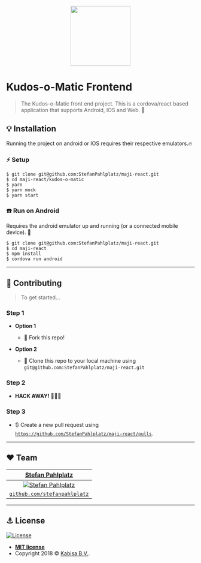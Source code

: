 <p align="center">
  <img src="https://dovetail.world/wp-content/uploads/2016/09/Logo-Kabisa-e1496142251302.png" height="160"/>
</p>
  
# Kudos-o-Matic Frontend

> The Kudos-o-Matic front end project. This is a cordova/react based application that supports Android, IOS and Web. :tada:

## :bulb: Installation

Running the project on android or IOS requires their respective emulators.:fire:

### :zap: Setup

```shell
$ git clone git@github.com:StefanPahlplatz/maji-react.git
$ cd maji-react/kudos-o-matic
$ yarn
$ yarn mock
$ yarn start
```

### :phone: Run on Android

Requires the android emulator up and running (or a connected mobile device). :calling:

```shell
$ git clone git@github.com:StefanPahlplatz/maji-react.git
$ cd maji-react
$ npm install
$ cordova run android
```

---

## :wrench: Contributing

> To get started...

### Step 1

- **Option 1**
    - 🍴 Fork this repo!

- **Option 2**
    - 👯 Clone this repo to your local machine using `git@github.com:StefanPahlplatz/maji-react.git`

### Step 2

- **HACK AWAY!** 🔨🔨🔨

### Step 3

- 🔃 Create a new pull request using <a href="https://github.com/StefanPahlplatz/maji-react/pulls" target="_blank">`https://github.com/StefanPahlplatz/maji-react/pulls`</a>.

---

## :hearts: Team

|                 <a href="https://www.linkedin.com/in/stefanpahlplatz/" target="_blank">**Stefan Pahlplatz**</a>                 |
|:----------------------------------------------------------------------------------------------------------:|
| [![Stefan Pahlplatz](https://avatars1.githubusercontent.com/u/23485653?s=200&v=4)](https://github.com/StefanPahlplatz) |
|         <a href="https://github.com/StefanPahlplatz" target="_blank">`github.com/stefanpahlplatz`</a>         |

---

## :anchor: License

[![License](http://img.shields.io/:license-mit-blue.svg?style=flat-square)](http://badges.mit-license.org)

- **[MIT license](http://opensource.org/licenses/mit-license.php)**
- Copyright 2018 © <a href="https://www.kabisa.nl/" target="_blank">Kabisa B.V.</a>.
